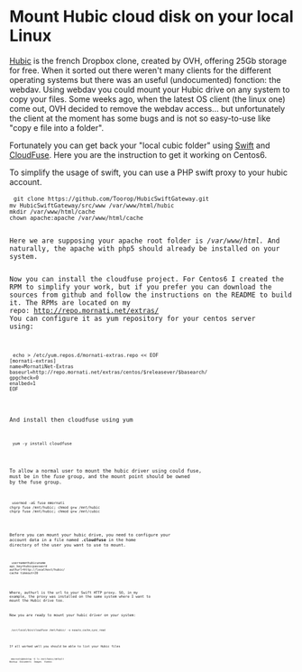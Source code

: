 # Mount Hubic cloud disk on your local Linux

<a href="https://hubic.com/it/">Hubic</a> is the french Dropbox clone, created by OVH, offering 25Gb storage for free. When it sorted out there weren't many clients for the different operating systems but there was an useful (undocumented) fonction: the webdav. Using webdav you could mount your Hubic drive on any system to copy your files.
Some weeks ago, when the latest OS client (the linux one) come out, OVH decided to remove the webdav access... but unfortunately the client at the moment has some bugs and is not so easy-to-use like "copy e file into a folder".
<p style="text-align: left;">Fortunately you can get back your "local cubic folder" using <a href="http://docs.openstack.org/developer/swift/">Swift</a> and <a href="https://github.com/redbo/cloudfuse">CloudFuse</a>.
Here you are the instruction to get it working on Centos6.</p>
To simplify the usage of swift, you can use a PHP swift proxy to your hubic account.
<pre><code> <code>git clone https://github.com/Toorop/HubicSwiftGateway.git
mv HubicSwiftGateway/src/www /var/www/html/hubic
mkdir /var/www/html/cache
chown apache:apache /var/www/html/cache</code></pre>
Here we are supposing your apache root folder is <em>/var/www/html.</em> And naturally, the apache with php5 should already be installed on your system.<em> </em>

Now you can install the cloudfuse project. For Centos6 I created the RPM to simplify your work, but if you prefer you can download the sources from github and follow the instructions on the README to build it.
The RPMs are located on my repo: <a href="http://repo.mornati.net/extras/">http://repo.mornati.net/extras/
</a>You can configure it as yum repository for your centos server using:
<pre><code> <code>echo &gt; /etc/yum.repos.d/mornati-extras.repo &lt;&lt; EOF
[mornati-extras]
name=MornatiNet-Extras
baseurl=http://repo.mornati.net/extras/centos/$releasever/$basearch/
gpgcheck=0
enalbed=1
EOF</code></pre>
And install then cloudfuse using yum
<pre><code> <code>yum -y install cloudfuse</code></pre>
To allow a normal user to mount the hubic driver using could fuse, must be in the <em>fuse</em> group, and the mount point should be owned by the fuse group.
<pre><code> <code>usermod -aG fuse mmornati
chgrp fuse /mnt/hubic; chmod g+w /mnt/hubic
chgrp fuse /mnt/hubic; chmod g+w /mnt/cubic</code></pre>
Before you can mount your hubic drive, you need to configure your account data in a file named <strong>.cloudfuse</strong> in the home directory of the user you want to use to mount.
<pre><code> <code>username=hubicuname
api_key=hubicpassword
authurl=http://localhost/hubic/
cache_timeout=20</code></pre>
Where, authurl is the url to your Swift HTTP proxy. SO, in my example, the proxy was installed on the same system where I want to mount the Hubic drive too.

Now you are ready to mount your hubic driver on your system:
<pre><code> <code>/usr/local/bin/cloudfuse /mnt/hubic/ -o noauto_cache,sync_read</code></pre>
If all worked well you should be able to list your Hubic files
<pre><code> <code>mmornati@desktop ~$ ls /mnt/hubic/default
Backup  Documents  Images  Videos</code></pre>